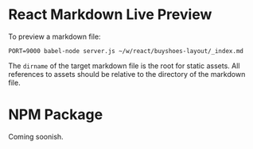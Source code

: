 # React Markdown Live Preview

To preview a markdown file:

```
PORT=9000 babel-node server.js ~/w/react/buyshoes-layout/_index.md
```

The `dirname` of the target markdown file is the root for static assets. All references to assets should be relative to the directory of the markdown file.

# NPM Package

Coming soonish.
